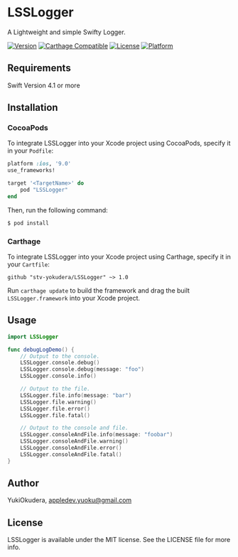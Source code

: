 # LSSLogger
A Lightweight and simple Swifty Logger.

[![Version](https://img.shields.io/cocoapods/v/LSSLogger.svg?style=flat)](http://cocoapods.org/pods/LSSLogger)
[![Carthage Compatible](https://img.shields.io/badge/Carthage-compatible-4BC51D.svg?style=flat)](https://github.com/stv-yokudera/LSSLogger)
[![License](https://img.shields.io/cocoapods/l/LSSLogger.svg?style=flat)](http://cocoapods.org/pods/LSSLogger)
[![Platform](https://img.shields.io/cocoapods/p/LSSLogger.svg?style=flat)](http://cocoapods.org/pods/LSSLogger)

## Requirements
Swift Version 4.1 or more

## Installation

### CocoaPods

To integrate LSSLogger into your Xcode project using CocoaPods, specify it in your `Podfile`:

```ruby
platform :ios, '9.0'
use_frameworks!

target '<TargetName>' do
    pod "LSSLogger"
end
```

Then, run the following command:

```bash
$ pod install
```

### Carthage

To integrate LSSLogger into your Xcode project using Carthage, specify it in your `Cartfile`:

```ogdl
github "stv-yokudera/LSSLogger" ~> 1.0
```

Run `carthage update` to build the framework and drag the built `LSSLogger.framework` into your Xcode project.

## Usage

```swift
import LSSLogger

func debugLogDemo() {
    // Output to the console.
    LSSLogger.console.debug()
    LSSLogger.console.debug(message: "foo")
    LSSLogger.console.info()

    // Output to the file.
    LSSLogger.file.info(message: "bar")
    LSSLogger.file.warning()
    LSSLogger.file.error()
    LSSLogger.file.fatal()

    // Output to the console and file.
    LSSLogger.consoleAndFile.info(message: "foobar")
    LSSLogger.consoleAndFile.warning()
    LSSLogger.consoleAndFile.error()
    LSSLogger.consoleAndFile.fatal()
}
```

## Author

YukiOkudera, appledev.yuoku@gmail.com

## License

LSSLogger is available under the MIT license. See the LICENSE file for more info.
